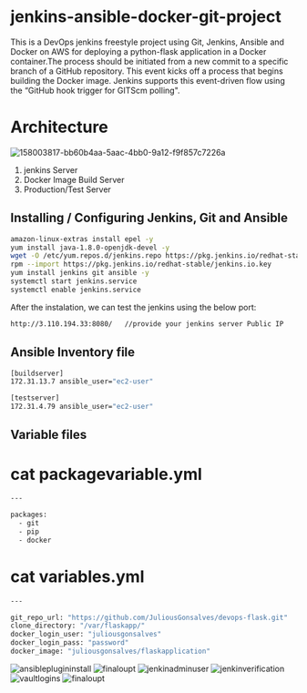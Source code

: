 # jenkins-ansible-docker-git-project
This is a DevOps jenkins freestyle project using Git, Jenkins, Ansible and Docker on AWS for deploying a python-flask application in a Docker container.The process should be initiated from a new commit to a specific branch of a GitHub repository. This event kicks off a process that begins building the Docker image. Jenkins supports this event-driven flow using the “GitHub hook trigger for GITScm polling".

# Architecture

![158003817-bb60b4aa-5aac-4bb0-9a12-f9f857c7226a](https://user-images.githubusercontent.com/98936958/167253171-1145d1a1-7057-4d54-b165-6707c7ab7705.png)

 1. jenkins Server
 2. Docker Image Build Server
 3. Production/Test Server

## Installing / Configuring Jenkins, Git and Ansible
~~~sh
amazon-linux-extras install epel -y
yum install java-1.8.0-openjdk-devel -y
wget -O /etc/yum.repos.d/jenkins.repo https://pkg.jenkins.io/redhat-stable/jenkins.repo
rpm --import https://pkg.jenkins.io/redhat-stable/jenkins.io.key
yum install jenkins git ansible -y
systemctl start jenkins.service
systemctl enable jenkins.service
~~~

After the instalation, we can test the jenkins using the below port:
~~~sh
http://3.110.194.33:8080/   //provide your jenkins server Public IP
~~~

## Ansible Inventory file
~~~sh
[buildserver]
172.31.13.7 ansible_user="ec2-user"

[testserver]
172.31.4.79 ansible_user="ec2-user"
~~~

## Variable files

# cat packagevariable.yml
~~~sh
---

packages:
  - git
  - pip
  - docker
~~~

# cat variables.yml
~~~sh
---

git_repo_url: "https://github.com/JuliousGonsalves/devops-flask.git"
clone_directory: "/var/flaskapp/"
docker_login_user: "juliousgonsalves"
docker_login_pass: "password"
docker_image: "juliousgonsalves/flaskapplication"
~~~








![ansibleplugininstall](https://user-images.githubusercontent.com/98936958/167253158-7c993f60-e73b-499a-a78c-203d332aac92.PNG)
![finaloupt](https://user-images.githubusercontent.com/98936958/167253160-c5a0f384-28ba-470f-baef-da3e1f559db7.PNG)
![jenkinadminuser](https://user-images.githubusercontent.com/98936958/167253161-d82d2aaa-23d9-49c9-82fa-5d497ca9f9e8.PNG)
![jenkinverification](https://user-images.githubusercontent.com/98936958/167253162-b81ba130-2f44-450b-ae2d-07809df86dae.PNG)
![vaultlogins](https://user-images.githubusercontent.com/98936958/167253163-fb481d17-d8b7-4c26-aed9-caecdf4b37a1.PNG)
![finaloupt](https://user-images.githubusercontent.com/98936958/167253094-950fc795-4eb6-4e0a-ada6-c78f6bb11685.PNG)
